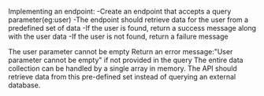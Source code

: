 
Implementing an endpoint:
-Create an endpoint that accepts a query parameter(eg:user)
-The endpoint should retrieve data for the user from a predefined set of data
-If the user is found, return a success message along with the user data
-If the user is not found, return a failure message

The user parameter cannot be empty
Return an error message:"User parameter cannot be empty" if not provided in the query
The entire data collection can be handled by a single array in memory.
The API should retrieve data from this pre-defined set instead of querying an external database.
